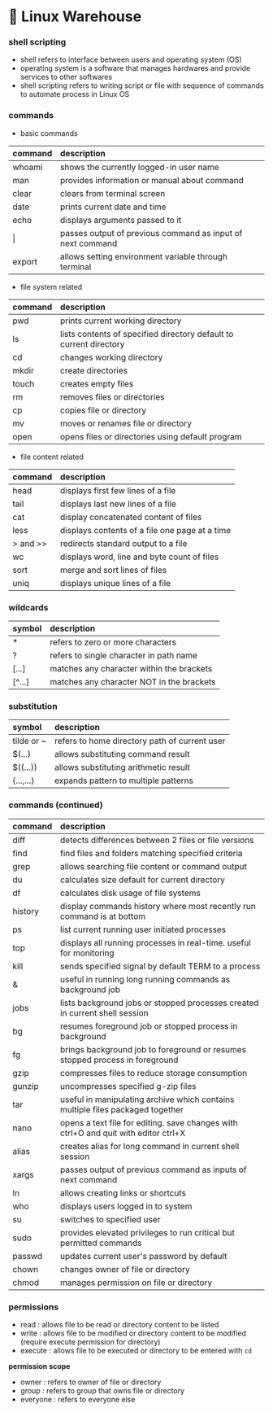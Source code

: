 # 🐥 Linux Warehouse

### shell scripting

- shell refers to interface between users and operating system (OS)
- operating system is a software that manages hardwares and provide services to other softwares
- shell scripting refers to writing script or file with sequence of commands to automate process in Linux OS

### commands

- basic commands

command  | description
:------- | :-----------------------------------------------------------------
whoami   | shows the currently logged-in user name
man      | provides information or manual about command
clear    | clears from terminal screen
date     | prints current date and time
echo     | displays arguments passed to it
\|       | passes output of previous command as input of next command
export   | allows setting environment variable through terminal

- file system related

command  | description
:------- | :-----------------------------------------------------------------
pwd      | prints current working directory
ls       | lists contents of specified directory default to current directory
cd       | changes working directory
mkdir    | create directories
touch    | creates empty files
rm       | removes files or directories
cp       | copies file or directory
mv       | moves or renames file or directory
open     | opens files or directories using default program

- file content related

command  | description
:------- | :-----------------------------------------------------------------
head     | displays first few lines of a file
tail     | displays last new lines of a file
cat      | display concatenated content of files
less     | displays contents of a file one page at a time
\> and \>\> | redirects standard output to a file
wc       | displays word, line and byte count of files
sort     | merge and sort lines of files
uniq     | displays unique lines of a file

### wildcards

symbol | description
:----- | :----------------------------------------
\*      | refers to zero or more characters
?      | refers to single character in path name
[...]  | matches any character within the brackets
[^...] | matches any character NOT in the brackets

### substitution

symbol     | description
:--------- | :--------------------------------------------
tilde or ~ | refers to home directory path of current user
$(...)     | allows substituting command result
$((...))   | allows substituting arithmetic result
{...,...}  | expands pattern to multiple patterns

### commands (continued)

command | description
:------ | :----------------------------------------------------------------------------------
diff    | detects differences between 2 files or file versions
find    | find files and folders matching specified criteria
grep    | allows searching file content or command output
du      | calculates size default for current directory
df      | calculates disk usage of file systems
history | display commands history where most recently run command is at bottom
ps      | list current running user initiated processes
top     | displays all running processes in real-time. useful for monitoring
kill    | sends specified signal by default TERM to a process
&       | useful in running long running commands as background job
jobs    | lists background jobs or stopped processes created in current shell session
bg      | resumes foreground job or stopped process in background
fg      | brings background job to foreground or resumes stopped process in foreground
gzip    | compresses files to reduce storage consumption
gunzip  | uncompresses specified g-zip files
tar     | useful in manipulating archive which contains multiple files packaged together
nano    | opens a text file for editing. save changes with ctrl+O and quit with editor ctrl+X
alias   | creates alias for long command in current shell session
xargs   | passes output of previous command as inputs of next command
ln      | allows creating links or shortcuts
who     | displays users logged in to system
su      | switches to specified user
sudo    | provides elevated privileges to run critical but permitted commands
passwd  | updates current user's password by default
chown   | changes owner of file or directory
chmod   | manages permission on file or directory

### permissions

- read : allows file to be read or directory content to be listed
- write : allows file to be modified or directory content to be modified (require execute permission for directory)
- execute : allows file to be executed or directory to be entered with `cd`

**permission scope**

- owner : refers to owner of file or directory
- group : refers to group that owns file or directory
- everyone : refers to everyone else
